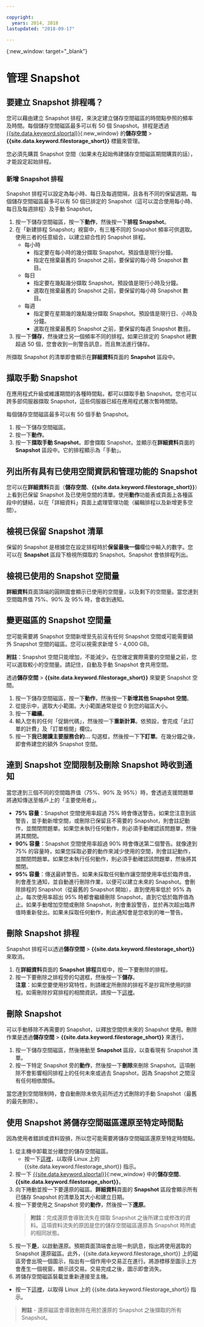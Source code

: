 ```yaml
---

copyright:
  years: 2014, 2018
lastupdated: "2018-09-17"

---
```

{:new_window: target="_blank"}


# 管理 Snapshot

## 要建立 Snapshot 排程嗎？

您可以藉由建立 Snapshot 排程，來決定建立儲存空間磁區的時間點參照的頻率及時間。每個儲存空間磁區最多可以有 50 個 Snapshot。排程是透過 [{{site.data.keyword.slportal}}](https://control.softlayer.com/){:new_window} 的**儲存空間** > **{{site.data.keyword.filestorage_short}}** 標籤來管理。


您必須先購買 Snapshot 空間（如果未在起始佈建儲存空間磁區期間購買的話），才能設定起始排程。

### 新增 Snapshot 排程

Snapshot 排程可以設定為每小時、每日及每週間隔，且各有不同的保留週期。每個儲存空間磁區最多可以有 50 個已排定的 Snapshot（這可以混合使用每小時、每日及每週排程）及手動 Snapshot。

1. 按一下儲存空間磁區，按一下**動作**，然後按一下**排程 Snapshot**。
2. 在「新建排程 Snapshot」視窗中，有三種不同的 Snapshot 頻率可供選取。使用三者的任意組合，以建立綜合性的 Snapshot 排程。
   - 每小時
      - 指定要在每小時的幾分擷取 Snapshot。預設值是現行分鐘。
      - 指定在捨棄最舊的 Snapshot 之前，要保留的每小時 Snapshot 數目。
   - 每日
      - 指定要在幾點幾分擷取 Snapshot。預設值是現行小時及分鐘。
      - 選取在捨棄最舊的 Snapshot 之前，要保留的每小時 Snapshot 數目。
   - 每週
      - 指定要在星期幾的幾點幾分擷取 Snapshot。預設值是現行日、小時及分鐘。
      - 選取在捨棄最舊的 Snapshot 之前，要保留的每週 Snapshot 數目。
3. 按一下**儲存**，然後建立另一個頻率不同的排程。如果已排定的 Snapshot 總數超過 50 個，您會收到一則警告訊息，而且無法進行儲存。

所擷取 Snapshot 的清單即會顯示在**詳細資料**頁面的 **Snapshot** 區段中。

## 擷取手動 Snapshot

在應用程式升級或維護期間的各種時間點，都可以擷取手動 Snapshot。您也可以跨多部伺服器擷取 Snapshot，這些伺服器已經在應用程式層次暫時關閉。

每個儲存空間磁區最多可以有 50 個手動 Snapshot。

1. 按一下儲存空間磁區。
2. 按一下**動作**。
3. 按一下**擷取手動 Snapshot**。即會擷取 Snapshot，並顯示在**詳細資料**頁面的 **Snapshot** 區段中。它的排程顯示為「手動」。

## 列出所有具有已使用空間資訊和管理功能的 Snapshot

您可以在**詳細資料**頁面（**儲存空間**、**{{site.data.keyword.filestorage_short}}**）上看到已保留 Snapshot 及已使用空間的清單。使用**動作**功能表或頁面上各種區段中的鏈結，以在「詳細資料」頁面上處理管理功能（編輯排程以及新增更多空間）。

## 檢視已保留 Snapshot 清單

保留的 Snapshot 是根據您在設定排程時於**保留最後一個**欄位中輸入的數字。您可以在 **Snapshot** 區段下檢視所擷取的 Snapshot。Snapshot 會依排程列出。

## 檢視已使用的 Snapshot 空間量

**詳細資料**頁面頂端的圓餅圖會顯示已使用的空間量，以及剩下的空間量。當您達到空間臨界值 75%、90% 及 95% 時，會收到通知。

## 變更磁區的 Snapshot 空間量

您可能需要將 Snapshot 空間新增至先前沒有任何 Snapshot 空間或可能需要額外 Snapshot 空間的磁區。您可以視需求新增 5 - 4,000 GB。
 

**附註**：Snapshot 空間只能增加，不能減少。在您確定實際需要的空間量之前，您可以選取較小的空間量。請記住，自動及手動 Snapshot 會共用空間。

透過**儲存空間** > **{{site.data.keyword.filestorage_short}}** 來變更 Snapshot 空間。

1. 按一下儲存空間磁區，按一下**動作**，然後按一下**新增其他 Snapshot 空間**。
2. 從提示中，選取大小範圍。大小範圍通常是從 0 到您的磁區大小。
3. 按一下**繼續**。
4. 輸入您有的任何「促銷代碼」，然後按一下**重新計算**。依預設，會完成「此訂單的計費」及「訂單檢閱」欄位。
5. 按一下**我已閱讀主要服務合約...** 勾選框，然後按一下**下訂單**。在幾分鐘之後，即會佈建您的額外 Snapshot 空間。

## 達到 Snapshot 空間限制及刪除 Snapshot 時收到通知

當您達到三個不同的空間臨界值（75%、90% 及 95%）時，會透過支援問題單將通知傳送至帳戶上的「主要使用者」。

- **75% 容量**：Snapshot 空間使用率超過 75% 時會傳送警告。如果您注意到該警告，並手動新增空間，或刪除已保留且不需要的 Snapshot，則會註記動作，並關閉問題單。如果您未執行任何動作，則必須手動確認該問題單，然後將其關閉。
- **90% 容量**：Snapshot 空間使用率超過 90% 時會傳送第二個警告。就像達到 75% 的容量時，如果您採取必要的動作來減少使用的空間，則會註記動作，並關閉問題單。如果您未執行任何動作，則必須手動確認該問題單，然後將其關閉。
- **95% 容量**：傳送最終警告。如果未採取任何動作讓空間使用率低於臨界值，則會產生通知，並自動進行刪除作業，以便可以建立未來的 Snapshot。會刪除排程的 Snapshot（從最舊的 Snapshot 開始），直到使用率低於 95% 為止。每次使用率超出 95% 時都會繼續刪除 Snapshot，直到它低於臨界值為止。如果手動增加空間或刪除 Snapshot，則會重設警告，並於再次超出臨界值時重新發出。如果未採取任何動作，則此通知會是您收到的唯一警告。

## 刪除 Snapshot 排程

Snapshot 排程可以透過**儲存空間** > **{{site.data.keyword.filestorage_short}}** 來取消。

1. 在**詳細資料**頁面的 **Snapshot 排程**頁框中，按一下要刪除的排程。
2. 按一下要刪除之排程旁的勾選框，然後按一下**儲存**。<br />
**注意**：如果您要使用抄寫特性，則請確定所刪除的排程不是抄寫所使用的排程。如需刪除抄寫排程的相關資訊，請按一下[這裡](replication.html)。

## 刪除 Snapshot

可以手動移除不再需要的 Snapshot，以釋放空間供未來的 Snapshot 使用。刪除作業是透過**儲存空間** > **{{site.data.keyword.filestorage_short}}** 來進行。

1. 按一下儲存空間磁區，然後捲動至 **Snapshot** 區段，以查看現有 Snapshot 清單。
2. 按一下特定 Snapshot 旁的**動作**，然後按一下**刪除**來刪除 Snapshot。這項刪除不會影響相同排程上的任何未來或過去 Snapshot，因為 Snapshot 之間沒有任何相依關係。

當您達到空間限制時，會自動刪除未依先前所述方式刪除的手動 Snapshot（最舊的最先刪除）。

## 使用 Snapshot 將儲存空間磁區還原至特定時間點

因為使用者錯誤或資料毀損，所以您可能需要將儲存空間磁區還原至特定時間點。

1. 從主機中卸載並分離您的儲存空間磁區。
   - 按一下[這裡](accessing-file-storage-linux.html)，以取得 Linux 上的 {{site.data.keyword.filestorage_short}} 指示。
2. 按一下 [{{site.data.keyword.slportal}}](https://control.softlayer.com/){:new_window} 中的**儲存空間**、**{{site.data.keyword.filestorage_short}}**。
3. 向下捲動並按一下要還原的磁區。**詳細資料**頁面的 **Snapshot** 區段會顯示所有已儲存 Snapshot 的清單及其大小和建立日期。
4. 按一下要使用之 Snapshot 旁的**動作**，然後按一下**還原**。<br/>
   >**附註**：完成還原會導致流失在擷取 Snapshot 之後所建立或修改的資料。這項資料流失的原因是您的儲存空間磁區還原為 Snapshot 時所處的相同狀態。 
5. 按一下**是**，以啟動還原。預期頁面頂端會出現一則訊息，指出將使用選取的 Snapshot 還原磁區。此外，{{site.data.keyword.filestorage_short}} 上的磁區旁會出現一個圖示，指出有一個作用中交易正在進行。將游標移至圖示上方會產生一個視窗，顯示該交易。交易完成之後，圖示即會消失。
6. 將儲存空間磁區裝載並重新連接至主機。
  - 按一下[這裡](accessing-file-storage-linux.html)，以取得 Linux 上的 {{site.data.keyword.filestorage_short}} 指示。
    
>**附註** - 還原磁區會導致刪除在用於還原的 Snapshot 之後擷取的所有 Snapshot。
